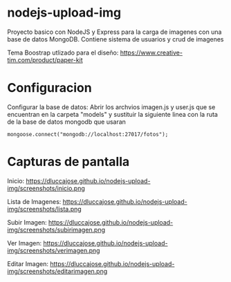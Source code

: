 # nodejs-upload-img
Proyecto basico con NodeJS y Express para la carga de imagenes con una base de datos MongoDB. Contiene sistema de usuarios y crud de imagenes

Tema Boostrap utlizado para el diseño: https://www.creative-tim.com/product/paper-kit

# Configuracion
Configurar la base de datos: Abrir los archvios imagen.js y user.js que se encuentran en la carpeta "models" y sustituir la siguiente linea
con la ruta de la base de datos mongodb que usaran
```
mongoose.connect("mongodb://localhost:27017/fotos");
```

# Capturas de pantalla

Inicio: https://dluccajose.github.io/nodejs-upload-img/screenshots/inicio.png

Lista de Imagenes: https://dluccajose.github.io/nodejs-upload-img/screenshots/lista.png

Subir Imagen: https://dluccajose.github.io/nodejs-upload-img/screenshots/subirimagen.png

Ver Imagen: https://dluccajose.github.io/nodejs-upload-img/screenshots/verimagen.png

Editar Imagen: https://dluccajose.github.io/nodejs-upload-img/screenshots/editarimagen.png
